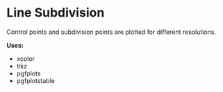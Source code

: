 Line Subdivision
================

Control points and subdivision points are plotted for different resolutions.

**Uses:**
- xcolor
- tikz
- pgfplots
- pgfplotstable